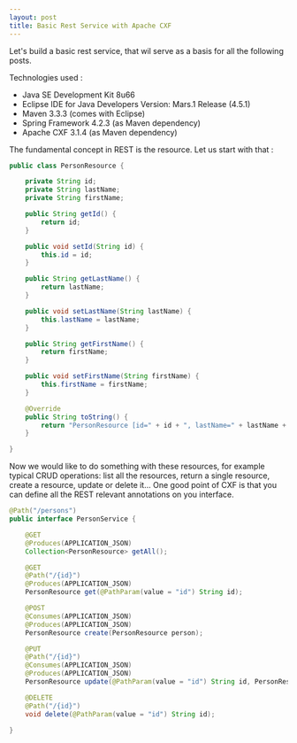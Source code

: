 ```yaml
---
layout: post
title: Basic Rest Service with Apache CXF
---
```


Let's build a basic rest service, that wil serve as a basis for all the following posts.

Technologies used :

* Java SE Development Kit 8u66
* Eclipse IDE for Java Developers Version: Mars.1 Release (4.5.1)
* Maven 3.3.3 (comes with Eclipse)
* Spring Framework 4.2.3 (as Maven dependency)
* Apache CXF 3.1.4 (as Maven dependency)

The fundamental concept in REST is the resource. Let us start with that :

```java
public class PersonResource {

    private String id;
    private String lastName;
    private String firstName;

    public String getId() {
        return id;
    }

    public void setId(String id) {
        this.id = id;
    }

    public String getLastName() {
        return lastName;
    }

    public void setLastName(String lastName) {
        this.lastName = lastName;
    }

    public String getFirstName() {
        return firstName;
    }

    public void setFirstName(String firstName) {
        this.firstName = firstName;
    }

    @Override
    public String toString() {
        return "PersonResource [id=" + id + ", lastName=" + lastName + ", firstName=" + firstName + "]";
    }

}
```

Now we would like to do something with these resources, for example typical CRUD operations: list all the resources, return a single resource, create a resource, update or delete it...
One good point of CXF is that you can define all the REST relevant annotations on you interface.
```java
@Path("/persons")
public interface PersonService {

    @GET
    @Produces(APPLICATION_JSON)
    Collection<PersonResource> getAll();

    @GET
    @Path("/{id}")
    @Produces(APPLICATION_JSON)
    PersonResource get(@PathParam(value = "id") String id);

    @POST
    @Consumes(APPLICATION_JSON)
    @Produces(APPLICATION_JSON)
    PersonResource create(PersonResource person);

    @PUT
    @Path("/{id}")
    @Consumes(APPLICATION_JSON)
    @Produces(APPLICATION_JSON)
    PersonResource update(@PathParam(value = "id") String id, PersonResource person);

    @DELETE
    @Path("/{id}")
    void delete(@PathParam(value = "id") String id);

}
```
